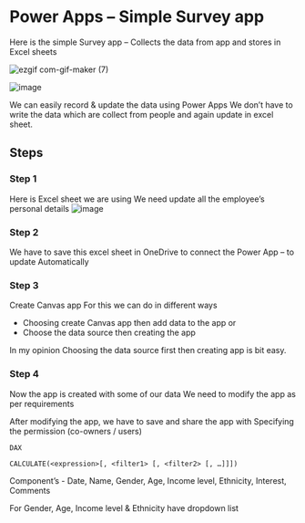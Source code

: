 # Power Apps – Simple Survey app

Here is the simple Survey app – Collects the data from app and stores in Excel sheets 

![ezgif com-gif-maker (7)](https://user-images.githubusercontent.com/92777166/138259300-f4de851c-3d02-479a-b218-4b25d3cfae8f.gif)


![image](https://user-images.githubusercontent.com/92777166/138257512-44f76c64-7c10-46eb-bfea-56da67413047.png)



We can easily record & update the data using Power Apps
We don’t have to write the data which are collect from people and again update in excel sheet.

## Steps

### Step 1
Here is Excel sheet we are using
We need update all the employee’s personal details
![image](https://user-images.githubusercontent.com/92777166/138257563-159638ff-50c7-4508-9246-2bccaab9c00d.png)
 

### Step 2
We have to save this excel sheet in OneDrive to connect the Power App – to update Automatically 

### Step 3
Create Canvas app
For this we can do in different ways

-	Choosing create Canvas app then add data to the app or
- Choose the data source then creating the app

In my opinion Choosing the data source first then creating app is bit easy.

### Step 4
Now the app is created with some of our data
We need to modify the app as per requirements 
 
After modifying the app, we have to save and share the app with Specifying the permission (co-owners / users)

 

`DAX`
```DAX
CALCULATE(<expression>[, <filter1> [, <filter2> [, …]]])
```









 
Component’s  -
Date, Name, Gender, Age, Income level, Ethnicity, Interest, Comments

For Gender, Age, Income  level & Ethnicity have dropdown list
 



